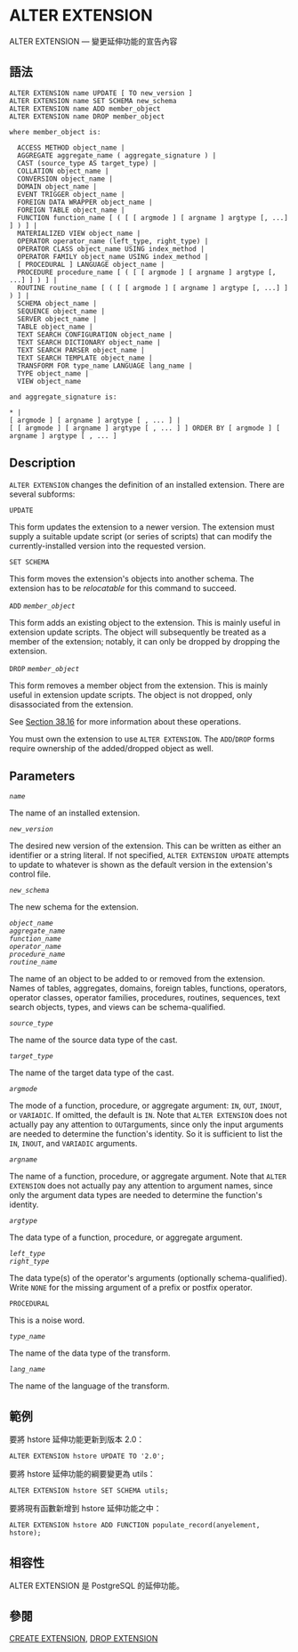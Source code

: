 # ALTER EXTENSION

ALTER EXTENSION — 變更延伸功能的宣告內容

## 語法

```text
ALTER EXTENSION name UPDATE [ TO new_version ]
ALTER EXTENSION name SET SCHEMA new_schema
ALTER EXTENSION name ADD member_object
ALTER EXTENSION name DROP member_object

where member_object is:

  ACCESS METHOD object_name |
  AGGREGATE aggregate_name ( aggregate_signature ) |
  CAST (source_type AS target_type) |
  COLLATION object_name |
  CONVERSION object_name |
  DOMAIN object_name |
  EVENT TRIGGER object_name |
  FOREIGN DATA WRAPPER object_name |
  FOREIGN TABLE object_name |
  FUNCTION function_name [ ( [ [ argmode ] [ argname ] argtype [, ...] ] ) ] |
  MATERIALIZED VIEW object_name |
  OPERATOR operator_name (left_type, right_type) |
  OPERATOR CLASS object_name USING index_method |
  OPERATOR FAMILY object_name USING index_method |
  [ PROCEDURAL ] LANGUAGE object_name |
  PROCEDURE procedure_name [ ( [ [ argmode ] [ argname ] argtype [, ...] ] ) ] |
  ROUTINE routine_name [ ( [ [ argmode ] [ argname ] argtype [, ...] ] ) ] |
  SCHEMA object_name |
  SEQUENCE object_name |
  SERVER object_name |
  TABLE object_name |
  TEXT SEARCH CONFIGURATION object_name |
  TEXT SEARCH DICTIONARY object_name |
  TEXT SEARCH PARSER object_name |
  TEXT SEARCH TEMPLATE object_name |
  TRANSFORM FOR type_name LANGUAGE lang_name |
  TYPE object_name |
  VIEW object_name

and aggregate_signature is:

* |
[ argmode ] [ argname ] argtype [ , ... ] |
[ [ argmode ] [ argname ] argtype [ , ... ] ] ORDER BY [ argmode ] [ argname ] argtype [ , ... ]
```

## Description

`ALTER EXTENSION` changes the definition of an installed extension. There are several subforms:

`UPDATE`

This form updates the extension to a newer version. The extension must supply a suitable update script \(or series of scripts\) that can modify the currently-installed version into the requested version.

`SET SCHEMA`

This form moves the extension's objects into another schema. The extension has to be _relocatable_ for this command to succeed.

`ADD` _`member_object`_

This form adds an existing object to the extension. This is mainly useful in extension update scripts. The object will subsequently be treated as a member of the extension; notably, it can only be dropped by dropping the extension.

`DROP` _`member_object`_

This form removes a member object from the extension. This is mainly useful in extension update scripts. The object is not dropped, only disassociated from the extension.

See [Section 38.16](https://www.postgresql.org/docs/11/extend-extensions.html) for more information about these operations.

You must own the extension to use `ALTER EXTENSION`. The `ADD`/`DROP` forms require ownership of the added/dropped object as well.

## Parameters

_`name`_

The name of an installed extension.

_`new_version`_

The desired new version of the extension. This can be written as either an identifier or a string literal. If not specified, `ALTER EXTENSION UPDATE` attempts to update to whatever is shown as the default version in the extension's control file.

_`new_schema`_

The new schema for the extension.

_`object_name`_  
_`aggregate_name`_  
_`function_name`_  
_`operator_name`_  
_`procedure_name`_  
_`routine_name`_

The name of an object to be added to or removed from the extension. Names of tables, aggregates, domains, foreign tables, functions, operators, operator classes, operator families, procedures, routines, sequences, text search objects, types, and views can be schema-qualified.

_`source_type`_

The name of the source data type of the cast.

_`target_type`_

The name of the target data type of the cast.

_`argmode`_

The mode of a function, procedure, or aggregate argument: `IN`, `OUT`, `INOUT`, or `VARIADIC`. If omitted, the default is `IN`. Note that `ALTER EXTENSION` does not actually pay any attention to `OUT`arguments, since only the input arguments are needed to determine the function's identity. So it is sufficient to list the `IN`, `INOUT`, and `VARIADIC` arguments.

_`argname`_

The name of a function, procedure, or aggregate argument. Note that `ALTER EXTENSION` does not actually pay any attention to argument names, since only the argument data types are needed to determine the function's identity.

_`argtype`_

The data type of a function, procedure, or aggregate argument.

_`left_type`_  
_`right_type`_

The data type\(s\) of the operator's arguments \(optionally schema-qualified\). Write `NONE` for the missing argument of a prefix or postfix operator.

`PROCEDURAL`

This is a noise word.

_`type_name`_

The name of the data type of the transform.

_`lang_name`_

The name of the language of the transform.

## 範例

要將 hstore 延伸功能更新到版本 2.0：

```text
ALTER EXTENSION hstore UPDATE TO '2.0';
```

要將 hstore 延伸功能的綱要變更為 utils：

```text
ALTER EXTENSION hstore SET SCHEMA utils;
```

要將現有函數新增到 hstore 延伸功能之中：

```text
ALTER EXTENSION hstore ADD FUNCTION populate_record(anyelement, hstore);
```

## 相容性

ALTER EXTENSION 是 PostgreSQL 的延伸功能。

## 參閱

[CREATE EXTENSION](create-extension.md), [DROP EXTENSION](drop-extension.md)


